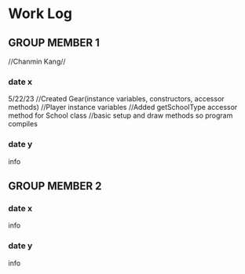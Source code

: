 # Work Log

## GROUP MEMBER 1
//Chanmin Kang//
### date x
5/22/23
//Created Gear(instance variables, constructors, accessor methods)
//Player instance variables
//Added getSchoolType accessor method for School class
//basic setup and draw methods so program compiles


### date y

info


## GROUP MEMBER 2

### date x

info

### date y

info
